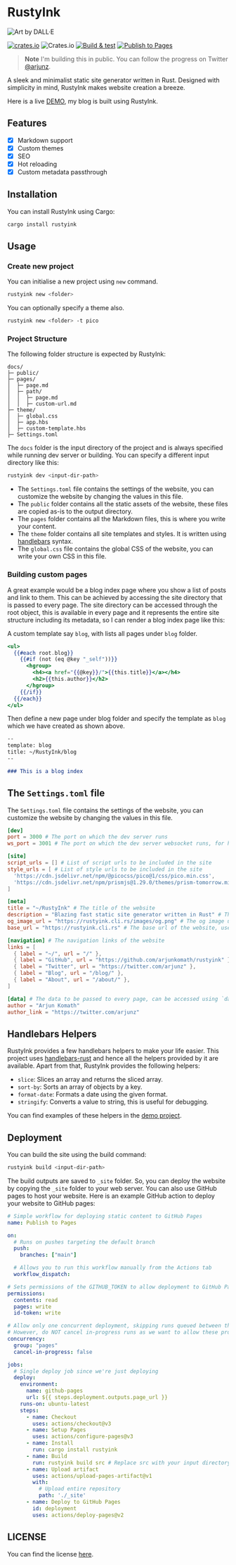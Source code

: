 # RustyInk

![Art by DALL·E](https://rustyink.cli.rs/images/og.png)

[![crates.io](https://img.shields.io/crates/v/rustyink)](https://crates.io/crates/rustyink)
![Crates.io](https://img.shields.io/crates/d/rustyink)
[![Build & test](https://github.com/arjunkomath/RustyInk/actions/workflows/build_test.yml/badge.svg)](https://github.com/arjunkomath/RustyInk/actions/workflows/build_test.yml)
[![Publish to Pages](https://github.com/arjunkomath/RustyInk/actions/workflows/publish.yml/badge.svg)](https://github.com/arjunkomath/RustyInk/actions/workflows/publish.yml)

> **Note**
> I'm building this in public. You can follow the progress on Twitter [@arjunz](https://twitter.com/arjunz).

A sleek and minimalist static site generator written in Rust. Designed with simplicity in mind, RustyInk makes website creation a breeze.

Here is a live [DEMO](https://techulus.xyz), my blog is built using RustyInk.

## Features

- [x] Markdown support
- [x] Custom themes
- [x] SEO
- [x] Hot reloading
- [x] Custom metadata passthrough

## Installation

You can install RustyInk using Cargo:

```bash
cargo install rustyink
```

## Usage

### Create new project

You can initialise a new project using `new` command.

```bash
rustyink new <folder>
```

You can optionally specify a theme also.

```bash
rustyink new <folder> -t pico
```



### Project Structure

The following folder structure is expected by RustyInk:

```
docs/
├─ public/
├─ pages/
│  ├─ page.md
│  ├─ path/
│  │  ├─ page.md
│  │  ├─ custom-url.md
├─ theme/
│  ├─ global.css
│  ├─ app.hbs
│  ├─ custom-template.hbs
├─ Settings.toml
```

The `docs` folder is the input directory of the project and is always specified while running dev server or building. You can specify a different input directory like this:

```bash
rustyink dev <input-dir-path>
```

- The `Settings.toml` file contains the settings of the website, you can customize the website by changing the values in this file.
- The `public` folder contains all the static assets of the website, these files are copied as-is to the output directory.
- The `pages` folder contains all the Markdown files, this is where you write your content.
- The `theme` folder contains all site templates and styles. It is written using [handlebars](https://handlebarsjs.com/guide/) syntax.
- The `global.css` file contains the global CSS of the website, you can write your own CSS in this file.

### Building custom pages

A great example would be a blog index page where you show a list of posts and link to them. This can be achieved by accessing the site directory that is passed to every page.
The site directory can be accessed through the root object, this is available in every page and it represents the entire site structure including its metadata, so I can render a blog index page like this:

A custom template say `blog`, with lists all pages under `blog` folder.

```handlebars
<ul>
  {{#each root.blog}}
    {{#if (not (eq @key "_self"))}}
      <hgroup>
        <h4><a href="{{@key}}/">{{this.title}}</a></h4>
        <h2>{{this.author}}</h2>
      </hgroup>
    {{/if}}
  {{/each}}
</ul>
```

Then define a new page under blog folder and specify the template as `blog` which we have created as shown above.

```md
--
template: blog
title: ~/RustyInk/blog
--

### This is a blog index
```

## The `Settings.toml` file

The `Settings.toml` file contains the settings of the website, you can customize the website by changing the values in this file.

```toml
[dev]
port = 3000 # The port on which the dev server runs
ws_port = 3001 # The port on which the dev server websocket runs, for hot reloading

[site]
script_urls = [] # List of script urls to be included in the site
style_urls = [ # List of style urls to be included in the site
  'https://cdn.jsdelivr.net/npm/@picocss/pico@1/css/pico.min.css',
  'https://cdn.jsdelivr.net/npm/prismjs@1.29.0/themes/prism-tomorrow.min.css',
]

[meta]
title = "~/RustyInk" # The title of the website
description = "Blazing fast static site generator written in Rust" # The description of the website
og_image_url = "https://rustyink.cli.rs/images/og.png" # The og image url of the website
base_url = "https://rustyink.cli.rs" # The base url of the website, used for building sitemap

[navigation] # The navigation links of the website
links = [
  { label = "~/", url = "/" },
  { label = "GitHub", url = "https://github.com/arjunkomath/rustyink" },
  { label = "Twitter", url = "https://twitter.com/arjunz" },
  { label = "Blog", url = "/blog/" },
  { label = "About", url = "/about/" },
]

[data] # The data to be passed to every page, can be accessed using `data` object in every page
author = "Arjun Komath"
author_link = "https://twitter.com/arjunz"
```

## Handlebars Helpers

RustyInk provides a few handlebars helpers to make your life easier. This project uses [handlebars-rust](https://crates.io/crates/handlebars) and hence all the helpers provided by it are available. Apart from that, RustyInk provides the following helpers:

- `slice`: Slices an array and returns the sliced array.
- `sort-by`: Sorts an array of objects by a key.
- `format-date`: Formats a date using the given format.
- `stringify`: Converts a value to string, this is useful for debugging.

You can find examples of these helpers in the [demo project](https://github.com/techulus/blog).

## Deployment

You can build the site using the build command:

```bash
rustyink build <input-dir-path>
```

The build outputs are saved to `_site` folder. So, you can deploy the website by copying the `_site` folder to your web server. You can also use GitHub pages to host your website. Here is an example GitHub action to deploy your website to GitHub pages:

```yaml
# Simple workflow for deploying static content to GitHub Pages
name: Publish to Pages

on:
  # Runs on pushes targeting the default branch
  push:
    branches: ["main"]

  # Allows you to run this workflow manually from the Actions tab
  workflow_dispatch:

# Sets permissions of the GITHUB_TOKEN to allow deployment to GitHub Pages
permissions:
  contents: read
  pages: write
  id-token: write

# Allow only one concurrent deployment, skipping runs queued between the run in-progress and latest queued.
# However, do NOT cancel in-progress runs as we want to allow these production deployments to complete.
concurrency:
  group: "pages"
  cancel-in-progress: false

jobs:
  # Single deploy job since we're just deploying
  deploy:
    environment:
      name: github-pages
      url: ${{ steps.deployment.outputs.page_url }}
    runs-on: ubuntu-latest
    steps:
      - name: Checkout
        uses: actions/checkout@v3
      - name: Setup Pages
        uses: actions/configure-pages@v3
      - name: Install
        run: cargo install rustyink
      - name: Build
        run: rustyink build src # Replace src with your input directory
      - name: Upload artifact
        uses: actions/upload-pages-artifact@v1
        with:
          # Upload entire repository
          path: './_site'
      - name: Deploy to GitHub Pages
        id: deployment
        uses: actions/deploy-pages@v2
```

## LICENSE

You can find the license [here](https://github.com/arjunkomath/RustyInk/blob/main/LICENSE).
